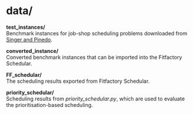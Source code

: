 # data/
**test_instances/** 
<br>Benchmark instances for job-shop scheduling problems downloaded from [Singer and Pinedo](https://web.imt-atlantique.fr/x-auto/clahlou/mdl/Benchmarks.html).

**converted_instance/**
<br>Converted benchmark instances that can be imported into the Fitfactory Schedular.

**FF_schedular/**
<br>The scheduling results exported from Fitfactory Schedular.

**priority_schedular/**
<br>Scheduling results from *priority_schedular.py*, which are used to evaluate the prioritisation-based scheduling. 